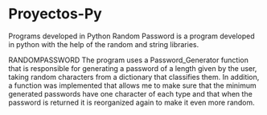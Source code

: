 # Proyectos-Py
Programs developed in Python
Random Password is a program developed in python with the help of the random and string libraries.

RANDOMPASSWORD
The program uses a Password_Generator function that is responsible for generating a password of a length given by the user, 
taking random characters from a dictionary that classifies them. In addition, 
a function was implemented that allows me to make sure that the minimum generated passwords have one character of each type 
and that when the password is returned it is reorganized again to make it even more random.
